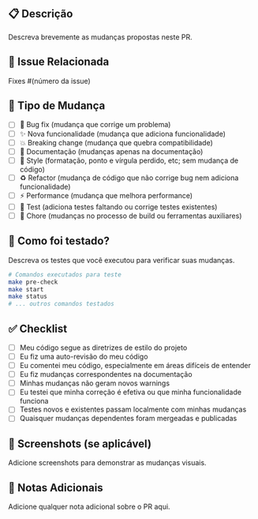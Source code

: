 ## 📋 Descrição
Descreva brevemente as mudanças propostas neste PR.

## 🔗 Issue Relacionada
Fixes #(número da issue)

## 🔄 Tipo de Mudança
- [ ] 🐛 Bug fix (mudança que corrige um problema)
- [ ] ✨ Nova funcionalidade (mudança que adiciona funcionalidade)
- [ ] 💥 Breaking change (mudança que quebra compatibilidade)
- [ ] 📖 Documentação (mudanças apenas na documentação)
- [ ] 🎨 Style (formatação, ponto e vírgula perdido, etc; sem mudança de código)
- [ ] ♻️ Refactor (mudança de código que não corrige bug nem adiciona funcionalidade)
- [ ] ⚡ Performance (mudança que melhora performance)
- [ ] 🧪 Test (adiciona testes faltando ou corrige testes existentes)
- [ ] 🔧 Chore (mudanças no processo de build ou ferramentas auxiliares)

## 🧪 Como foi testado?
Descreva os testes que você executou para verificar suas mudanças.

```bash
# Comandos executados para teste
make pre-check
make start
make status
# ... outros comandos testados
```

## ✅ Checklist
- [ ] Meu código segue as diretrizes de estilo do projeto
- [ ] Eu fiz uma auto-revisão do meu código
- [ ] Eu comentei meu código, especialmente em áreas difíceis de entender
- [ ] Eu fiz mudanças correspondentes na documentação
- [ ] Minhas mudanças não geram novos warnings
- [ ] Eu testei que minha correção é efetiva ou que minha funcionalidade funciona
- [ ] Testes novos e existentes passam localmente com minhas mudanças
- [ ] Quaisquer mudanças dependentes foram mergeadas e publicadas

## 📸 Screenshots (se aplicável)
Adicione screenshots para demonstrar as mudanças visuais.

## 📝 Notas Adicionais
Adicione qualquer nota adicional sobre o PR aqui.